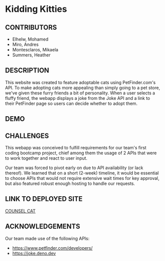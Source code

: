 # Kidding Kitties

## CONTRIBUTORS

* Elhelw, Mohamed
* Miro, Andres
* Montesclaros, Mikaela
* Summers, Heather

## DESCRIPTION

This website was created to feature adoptable cats using PetFinder.com's API. To make adopting cats more appealing than simply going to a pet store, we've given these furry friends a bit of personality. When a user selects a fluffy friend, the webapp displays a joke from the Joke API and a link to their PetFinder page so users can decide whether to adopt them.

## DEMO



## CHALLENGES

This webapp was conceived to fulfill requirements for our team's first coding bootcamp project, chief among them the usage of 2 APIs that were to work together and react to user input.

Our team was forced to pivot early on due to API availability (or lack thereof). We learned that on a short (2-week) timeline, it would be essential to choose APIs that would not require extensive wait times for key approval, but also featured robust enough hosting to handle our requests.

## LINK TO DEPLOYED SITE

[COUNSEL CAT](https://chi-town-coders.github.io/counsel-cat/)

## ACKNOWLEDGEMENTS

Our team made use of the following APIs:

* https://www.petfinder.com/developers/
* https://joke.deno.dev

